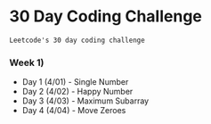 # 30 Day Coding Challenge

```
Leetcode's 30 day coding challenge
```

### Week 1)

- Day 1 (4/01) - Single Number
- Day 2 (4/02) - Happy Number
- Day 3 (4/03) - Maximum Subarray
- Day 4 (4/04) - Move Zeroes
